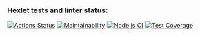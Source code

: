 ### Hexlet tests and linter status:
[![Actions Status](https://github.com/SizemovPavel/frontend-project-46/workflows/hexlet-check/badge.svg)](https://github.com/SizemovPavel/frontend-project-46/actions)
[![Maintainability](https://api.codeclimate.com/v1/badges/7afdbb6b006328d3426e/maintainability)](https://codeclimate.com/github/SizemovPavel/frontend-project-46/maintainability)
[![Node.js CI](https://github.com/SizemovPavel/frontend-project-46/actions/workflows/github-actions.yml/badge.svg)](https://github.com/SizemovPavel/frontend-project-46/actions/workflows/github-actions.yml)
[![Test Coverage](https://api.codeclimate.com/v1/badges/7afdbb6b006328d3426e/test_coverage)](https://codeclimate.com/github/SizemovPavel/frontend-project-46/test_coverage)
